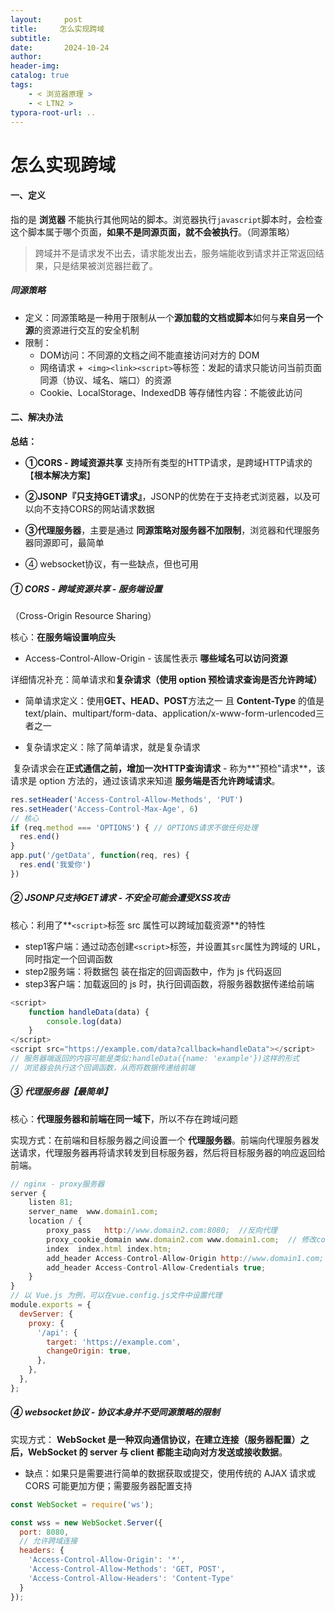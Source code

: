 ```yaml
---
layout:     post
title:     怎么实现跨域
subtitle:  
date:       2024-10-24
author:     
header-img: 
catalog: true
tags:
    - < 浏览器原理 >
    - < LTN2 >
typora-root-url: ..
---
```




# 怎么实现跨域

#### 一、定义

指的是 **浏览器** 不能执行其他网站的脚本。浏览器执行`javascript`脚本时，会检查这个脚本属于哪个页面，**如果不是同源页面，就不会被执行**。（同源策略）

> 跨域并不是请求发不出去，请求能发出去，服务端能收到请求并正常返回结果，只是结果被浏览器拦截了。

##### 同源策略

- 定义：同源策略是一种用于限制从一个**源加载的文档或脚本**如何与**来自另一个源**的资源进行交互的安全机制
- 限制：
    - DOM访问：不同源的文档之间不能直接访问对方的 DOM
    - 网络请求 +` <img><link><script>`等标签：发起的请求只能访问当前页面同源（协议、域名、端口）的资源
    - Cookie、LocalStorage、IndexedDB 等存储性内容：不能彼此访问

#### 二、解决办法

**总结：**

- **①CORS - 跨域资源共享** 支持所有类型的HTTP请求，是跨域HTTP请求的【**根本解决方案**】

- **②JSONP『只支持GET请求』**，JSONP的优势在于支持老式浏览器，以及可以向不支持CORS的网站请求数据

- **③代理服务器**，主要是通过 **同源策略对服务器不加限制**，浏览器和代理服务器同源即可，最简单
- ④ websocket协议，有一些缺点，但也可用



##### ① CORS - 跨域资源共享 - 服务端设置

（Cross-Origin Resource Sharing）

核心：**在服务端设置响应头**

- Access-Control-Allow-Origin - 该属性表示 **哪些域名可以访问资源**



详细情况补充：简单请求和**复杂请求（使用 option 预检请求查询是否允许跨域）**

- 简单请求定义：使用**GET、HEAD、POST**方法之一 且 **Content-Type** 的值是 text/plain、multipart/form-data、application/x-www-form-urlencoded三者之一

- 复杂请求定义：除了简单请求，就是复杂请求

​	复杂请求会在**正式通信之前，增加一次HTTP查询请求** - 称为**"预检"请求**，该请求是 option 方法的，通过该请求来知道 **服务端是否允许跨域请求**。

```javascript
res.setHeader('Access-Control-Allow-Methods', 'PUT')
res.setHeader('Access-Control-Max-Age', 6)
// 核心
if (req.method === 'OPTIONS') {	// OPTIONS请求不做任何处理
  res.end() 
}
app.put('/getData', function(req, res) {	
  res.end('我爱你')
})
```



##### ② JSONP只支持GET请求 - 不安全可能会遭受XSS攻击

核心：利用了**`<script>`标签 src 属性可以跨域加载资源**的特性

- step1客户端：通过动态创建`<script>`标签，并设置其`src`属性为跨域的 URL，同时指定一个回调函数
- step2服务端：将数据包 装在指定的回调函数中，作为 js 代码返回
- step3客户端：加载返回的 js 时，执行回调函数，将服务器数据传递给前端

```js
<script>
    function handleData(data) {
        console.log(data)
    }
</script>
<script src="https://example.com/data?callback=handleData"></script>
// 服务器端返回的内容可能是类似:handleData({name: 'example'})这样的形式
// 浏览器会执行这个回调函数，从而将数据传递给前端
```



##### ③ 代理服务器【最简单】

核心：**代理服务器和前端在同一域下**，所以不存在跨域问题

实现方式：在前端和目标服务器之间设置一个 **代理服务器**。前端向代理服务器发送请求，代理服务器再将请求转发到目标服务器，然后将目标服务器的响应返回给前端。

```js
// nginx - proxy服务器
server {
    listen 81;
    server_name  www.domain1.com;
    location / {
        proxy_pass   http://www.domain2.com:8080;  //反向代理
        proxy_cookie_domain www.domain2.com www.domain1.com;  // 修改cookie里域名
        index  index.html index.htm;
        add_header Access-Control-Allow-Origin http://www.domain1.com;  
        add_header Access-Control-Allow-Credentials true;
    }
}
// 以 Vue.js 为例，可以在vue.config.js文件中设置代理
module.exports = {
  devServer: {
    proxy: {
      '/api': {
        target: 'https://example.com',
        changeOrigin: true,
      },
    },
  },
};
```

##### ④ websocket协议 - 协议本身并不受同源策略的限制

实现方式： **WebSocket 是一种双向通信协议，在建立连接（服务器配置）之后，WebSocket 的 server 与 client 都能主动向对方发送或接收数据**。

- 缺点：如果只是需要进行简单的数据获取或提交，使用传统的 AJAX 请求或 CORS 可能更加方便；需要服务器配置支持

```javascript
const WebSocket = require('ws');

const wss = new WebSocket.Server({
  port: 8080,
  // 允许跨域连接
  headers: {
    'Access-Control-Allow-Origin': '*',
    'Access-Control-Allow-Methods': 'GET, POST',
    'Access-Control-Allow-Headers': 'Content-Type'
  }
});
```

